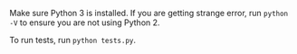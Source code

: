 Make sure Python 3 is installed. If you are getting strange error, run `python -V` to ensure you are not using Python 2.

To run tests, run `python tests.py`.

